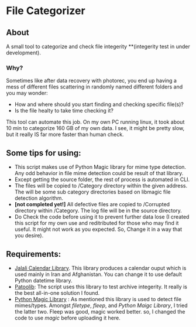 # File Categorizer

## About 
A small tool to categorize and check file integerity **(integerity test in under development).

### Why?
Sometimes like after data recovery with photorec, you end up having a mess of different files scattering in randomly named different folders and you may wonder:
- How and where should you start finding and checking specific file(s)?
- Is the file healty to take time checking it?

This tool can automate this job.
On my own PC running linux, it took about 10 min to categorize 160 GB of my own data. I see, it might be pretty slow, but it really IS far more faster than human check.

## Some tips for using:
- This script makes use of Python Magic library for mime type detection. Any odd behavior in file mime detection could be result of that library.
- Except getting the source folder, the rest of process is automated in CLI.
- The files will be copied to /Category directory within the given address. The will be some sub category directories based on libmagic file detection algorithm.
- **[not completed yet!]** All defective files are copied to /Corrupted directory within /Category. The log file will be in the source directory.
- Do Check the code before using it to prevent further data lose (I created this script for my own use and reditributed for those who may find it useful. It might not work as you expected. So, Change it in a way that you desire).

## Requirements:

- [Jalali Calendar Library](https://github.com/shobeiry/jalali). This library produces a calendar ouput which is used mainly in Iran and Afghanistan. You can change it to use default Python datetime library.
- [Patoolib](https://github.com/wummel/patool): The script uses this library to test archive integerity. It really is the best all-in-one solution I found.
- [Python Magic Library](https://github.com/ahupp/python-magic) : As mentioned this library is used to detect file mimes/types. Amongst *filetype*, *fleep*, and *Python Maigc Library*, I tried the latter two. Fleep was good, magic worked better. so, I changed the code to use *magic* before uploading it here.
